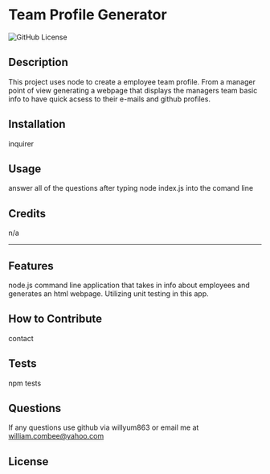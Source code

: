 # Team Profile Generator

  ![GitHub License](https://img.shields.io/badge/license-MIT-green.svg)

## Description
This project uses node to create a employee team profile. From a manager point of view generating a webpage that displays the managers team basic info to have quick acsess to their e-mails and github profiles.

## Installation
inquirer

## Usage
answer all of the questions after typing node index.js into the comand line

## Credits
n/a

---

## Features
node.js command line application that takes in info about employees and generates an html webpage. Utilizing unit testing in this app.

## How to Contribute
contact

## Tests
npm tests

## Questions 
If any questions use github via willyum863 or email me at william.combee@yahoo.com

## License

